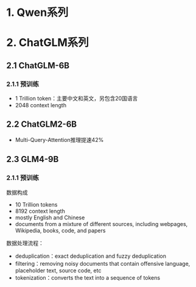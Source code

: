 # 1. Qwen系列

# 2. ChatGLM系列
## 2.1 ChatGLM-6B
### 2.1.1 预训练
- 1 Trillion token：主要中文和英文，另包含20国语言
- 2048 context length

## 2.2 ChatGLM2-6B
- Multi-Query-Attention推理提速42%

## 2.3 GLM4-9B
### 2.1.1 预训练
数据构成
- 10 Trillion tokens
- 8192 context length
- mostly English and Chinese
- documents from a mixture of different sources, including webpages, Wikipedia, books, code, and
papers

数据处理流程：
- deduplication：exact deduplication and fuzzy deduplication
- filtering：removing noisy documents that contain offensive language, placeholder text, source code, etc
- tokenization：converts the text into a sequence of tokens
